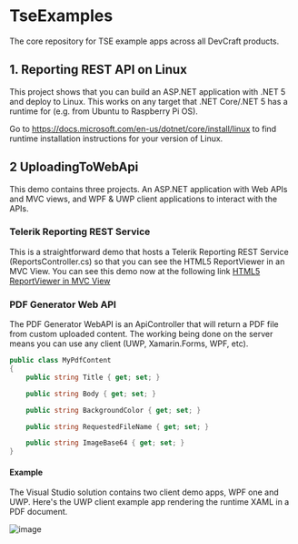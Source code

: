 # TseExamples
The core repository for TSE example apps across all DevCraft products.

## 1. Reporting REST API on Linux

This project shows that you can build an ASP.NET application  with .NET 5 and deploy to Linux. This works on any target that .NET Core/.NET 5 has a runtime for (e.g. from Ubuntu to Raspberry Pi OS).

Go to https://docs.microsoft.com/en-us/dotnet/core/install/linux to find runtime installation instructions for your version of Linux.

## 2 UploadingToWebApi

This demo contains three projects. An ASP.NET application with Web APIs and MVC views, and WPF & UWP client applications to interact with the APIs.

### Telerik Reporting REST Service

This is a straightforward demo that hosts a Telerik Reporting REST Service (ReportsController.cs) so that you can see the HTML5 ReportViewer in an MVC View. You can see this demo now at the following link  <a href="http://webapifortelerikdemos.azurewebsites.net/Home/ReportViewerView1" target="_blank">HTML5 ReportViewer in MVC View</a>

### PDF Generator Web API

The PDF Generator WebAPI is an ApiController that will return a PDF file from custom uploaded content. The working being done on the server means you can use any client (UWP, Xamarin.Forms, WPF, etc).

```csharp
public class MyPdfContent
{
    public string Title { get; set; }

    public string Body { get; set; }

    public string BackgroundColor { get; set; }

    public string RequestedFileName { get; set; }

    public string ImageBase64 { get; set; }
}
```


#### Example

The Visual Studio solution contains two client demo apps, WPF one and UWP. Here's the UWP client example app rendering the runtime XAML in a PDF document.


![image](https://user-images.githubusercontent.com/3520532/47941263-d3e83680-dec3-11e8-8020-148c385cb11e.png)